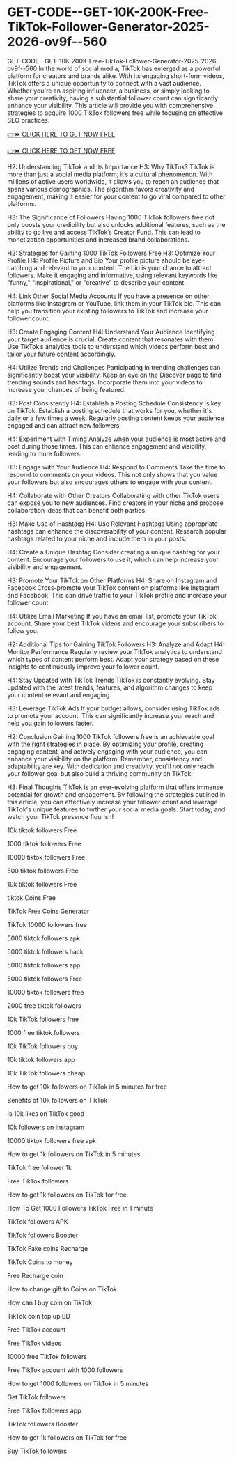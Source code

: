 # GET-CODE--GET-10K-200K-Free-TikTok-Follower-Generator-2025-2026-ov9f--560
GET-CODE--GET-10K-200K-Free-TikTok-Follower-Generator-2025-2026-ov9f--560
In the world of social media, TikTok has emerged as a powerful platform for creators and brands alike. With its engaging short-form videos, TikTok offers a unique opportunity to connect with a vast audience. Whether you're an aspiring influencer, a business, or simply looking to share your creativity, having a substantial follower count can significantly enhance your visibility. This article will provide you with comprehensive strategies to acquire 1000 TikTok followers free while focusing on effective SEO practices.

[👉⏩ CLICK HERE TO GET NOW FREE](https://cutt.ly/Ee8a96Kh)

[👉⏩ CLICK HERE TO GET NOW FREE](https://cutt.ly/Ee8a96Kh)

H2: Understanding TikTok and Its Importance H3: Why TikTok? TikTok is more than just a social media platform; it’s a cultural phenomenon. With millions of active users worldwide, it allows you to reach an audience that spans various demographics. The algorithm favors creativity and engagement, making it easier for your content to go viral compared to other platforms.

H3: The Significance of Followers Having 1000 TikTok followers free not only boosts your credibility but also unlocks additional features, such as the ability to go live and access TikTok’s Creator Fund. This can lead to monetization opportunities and increased brand collaborations.

H2: Strategies for Gaining 1000 TikTok Followers Free H3: Optimize Your Profile H4: Profile Picture and Bio Your profile picture should be eye-catching and relevant to your content. The bio is your chance to attract followers. Make it engaging and informative, using relevant keywords like "funny," "inspirational," or "creative" to describe your content.

H4: Link Other Social Media Accounts If you have a presence on other platforms like Instagram or YouTube, link them in your TikTok bio. This can help you transition your existing followers to TikTok and increase your follower count.

H3: Create Engaging Content H4: Understand Your Audience Identifying your target audience is crucial. Create content that resonates with them. Use TikTok’s analytics tools to understand which videos perform best and tailor your future content accordingly.

H4: Utilize Trends and Challenges Participating in trending challenges can significantly boost your visibility. Keep an eye on the Discover page to find trending sounds and hashtags. Incorporate them into your videos to increase your chances of being featured.

H3: Post Consistently H4: Establish a Posting Schedule Consistency is key on TikTok. Establish a posting schedule that works for you, whether it's daily or a few times a week. Regularly posting content keeps your audience engaged and can attract new followers.

H4: Experiment with Timing Analyze when your audience is most active and post during those times. This can enhance engagement and visibility, leading to more followers.

H3: Engage with Your Audience H4: Respond to Comments Take the time to respond to comments on your videos. This not only shows that you value your followers but also encourages others to engage with your content.

H4: Collaborate with Other Creators Collaborating with other TikTok users can expose you to new audiences. Find creators in your niche and propose collaboration ideas that can benefit both parties.

H3: Make Use of Hashtags H4: Use Relevant Hashtags Using appropriate hashtags can enhance the discoverability of your content. Research popular hashtags related to your niche and include them in your posts.

H4: Create a Unique Hashtag Consider creating a unique hashtag for your content. Encourage your followers to use it, which can help increase your visibility and engagement.

H3: Promote Your TikTok on Other Platforms H4: Share on Instagram and Facebook Cross-promote your TikTok content on platforms like Instagram and Facebook. This can drive traffic to your TikTok profile and increase your follower count.

H4: Utilize Email Marketing If you have an email list, promote your TikTok account. Share your best TikTok videos and encourage your subscribers to follow you.

H2: Additional Tips for Gaining TikTok Followers H3: Analyze and Adapt H4: Monitor Performance Regularly review your TikTok analytics to understand which types of content perform best. Adapt your strategy based on these insights to continuously improve your follower count.

H4: Stay Updated with TikTok Trends TikTok is constantly evolving. Stay updated with the latest trends, features, and algorithm changes to keep your content relevant and engaging.

H3: Leverage TikTok Ads If your budget allows, consider using TikTok ads to promote your account. This can significantly increase your reach and help you gain followers faster.

H2: Conclusion Gaining 1000 TikTok followers free is an achievable goal with the right strategies in place. By optimizing your profile, creating engaging content, and actively engaging with your audience, you can enhance your visibility on the platform. Remember, consistency and adaptability are key. With dedication and creativity, you'll not only reach your follower goal but also build a thriving community on TikTok.

H3: Final Thoughts TikTok is an ever-evolving platform that offers immense potential for growth and engagement. By following the strategies outlined in this article, you can effectively increase your follower count and leverage TikTok's unique features to further your social media goals. Start today, and watch your TikTok presence flourish!

10k tiktok followers Free

1000 tiktok followers Free

10000 tiktok followers Free

500 tiktok followers Free

10k tiktok followers Free

tiktok Coins Free

TikTok Free Coins Generator

TikTok 10000 followers free

5000 tiktok followers apk

5000 tiktok followers hack

5000 tiktok followers app

5000 tiktok followers Free

10000 tiktok followers free

2000 free tiktok followers

10k TikTok followers free

1000 free tiktok followers

10k TikTok followers buy

10k tiktok followers app

10k TikTok followers cheap

How to get 10k followers on TikTok in 5 minutes for free

Benefits of 10k followers on TikTok

Is 10k likes on TikTok good

10k followers on Instagram

10000 tiktok followers free apk

How to get 1k followers on TikTok in 5 minutes

TikTok free follower 1k

Free TikTok followers

How to get 1k followers on TikTok for free

How To Get 1000 Followers TikTok Free in 1 minute

TikTok followers APK

TikTok followers Booster

TikTok Fake coins Recharge

TikTok Coins to money

Free Recharge coin

How to change gift to Coins on TikTok

How can I buy coin on TikTok

TikTok coin top up BD

Free TikTok account

Free TikTok videos

10000 free TikTok followers

Free TikTok account with 1000 followers

How to get 1000 followers on TikTok in 5 minutes

Get TikTok followers

Free TikTok followers app

TikTok followers Booster

How to get 1k followers on TikTok for free

Buy TikTok followers
